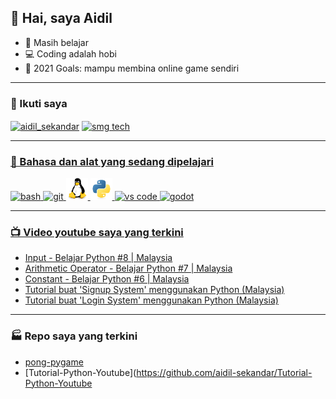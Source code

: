 ## 👋  Hai, saya Aidil

- 🏫 Masih belajar
- 💻 Coding adalah hobi
- 🥅 2021 Goals: mampu membina online game sendiri

---

### 🔗  Ikuti saya

<a href="https://instagram.com/aidil_sekandar" target="blank"><img align="center" src="https://raw.githubusercontent.com/rahuldkjain/github-profile-readme-generator/master/src/images/icons/Social/instagram.svg" alt="aidil_sekandar" height="30" width="40" /></a>
<a href="https://www.youtube.com/c/aicode" target="blank"><img align="center" src="https://raw.githubusercontent.com/rahuldkjain/github-profile-readme-generator/master/src/images/icons/Social/youtube.svg" alt="smg tech" height="30" width="40" />

---

### 🌱  Bahasa dan alat yang sedang dipelajari

<p align="left"> <a href="https://www.gnu.org/software/bash/" target="_blank"> <img src="https://user-images.githubusercontent.com/87560413/126034533-2e182af3-50a2-4f67-8e2b-a0fa63c34474.png" alt="bash" width="35" height="35"/> </a> <a href="https://git-scm.com/" target="_blank"> <img src="https://www.vectorlogo.zone/logos/git-scm/git-scm-icon.svg" alt="git" width="35" height="35"/> </a> <a href="https://www.linux.org/" target="_blank"> <img src="https://raw.githubusercontent.com/devicons/devicon/master/icons/linux/linux-original.svg" alt="linux" width="35" height="35"/> </a> <a href="https://www.python.org" target="_blank"> <img src="https://raw.githubusercontent.com/devicons/devicon/master/icons/python/python-original.svg" alt="python" width="35" height="35"/> </a> <a href="https://code.visualstudio.com/" target="_blank"> <img src="https://user-images.githubusercontent.com/87560413/126055763-828aeba9-6664-4c6d-99f4-198d1f55045b.png" alt="vs code" width="30" height="30"/> </a> <a href="https://godotengine.org/" target="_blank"> <img src="https://user-images.githubusercontent.com/87560413/126464562-5eeb8845-53b7-4faf-80d5-f3734849923b.png" alt="godot" width="35" height="35"/> </p>
 </p>

---

### 📺  Video youtube saya yang terkini

- [Input - Belajar Python #8 | Malaysia](https://youtu.be/V0FyURoSbWU)
- [Arithmetic Operator - Belajar Python #7 | Malaysia](https://youtu.be/agZ2deDgWuM)
- [Constant - Belajar Python #6 | Malaysia](https://youtu.be/Rr3qh5qd0yA)
- [Tutorial buat 'Signup System' menggunakan Python (Malaysia)](https://youtu.be/1gY2ReYb9wg)
- [Tutorial buat 'Login System' menggunakan Python (Malaysia)](https://youtu.be/s1RehAdT-yI)

---

### 🏭 Repo saya yang terkini 

- [pong-pygame](https://github.com/aidil-sekandar/pong-pygame)
- [Tutorial-Python-Youtube](https://github.com/aidil-sekandar/Tutorial-Python-Youtube
